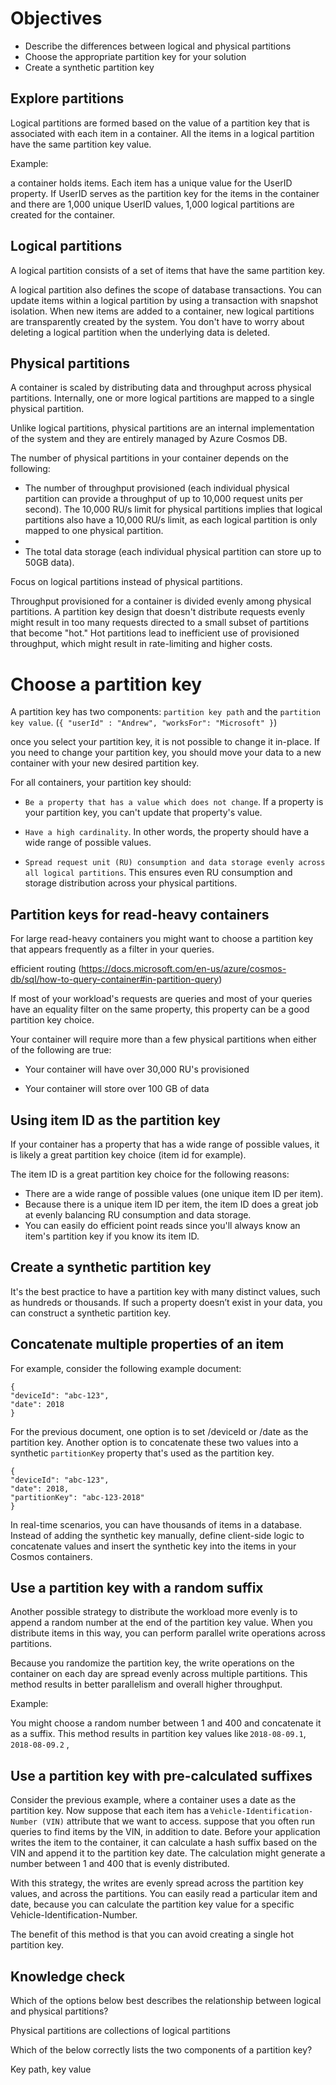 # Objectives

- Describe the differences between logical and physical partitions
- Choose the appropriate partition key for your solution
- Create a synthetic partition key

## Explore partitions

Logical partitions are formed based on the value of a partition key that is associated with each item in a container. All the items in a logical partition have the same partition key value.

Example:

a container holds items. Each item has a unique value for the UserID property. If UserID serves as the partition key for the items in the container and there are 1,000 unique UserID values, 1,000 logical partitions are created for the container.

## Logical partitions

A logical partition consists of a set of items that have the same partition key.

A logical partition also defines the scope of database transactions. You can update items within a logical partition by using a transaction with snapshot isolation. When new items are added to a container, new logical partitions are transparently created by the system. You don't have to worry about deleting a logical partition when the underlying data is deleted.

## Physical partitions

A container is scaled by distributing data and throughput across physical partitions. Internally, one or more logical partitions are mapped to a single physical partition.

Unlike logical partitions, physical partitions are an internal implementation of the system and they are entirely managed by Azure Cosmos DB.

The number of physical partitions in your container depends on the following:

- The number of throughput provisioned (each individual physical partition can provide a throughput of up to 10,000 request units per second). The 10,000 RU/s limit for physical partitions implies that logical partitions also have a 10,000 RU/s limit, as each logical partition is only mapped to one physical partition.
- 
- The total data storage (each individual physical partition can store up to 50GB data).

Focus on logical partitions instead of physical partitions.

Throughput provisioned for a container is divided evenly among physical partitions. A partition key design that doesn't distribute requests evenly might result in too many requests directed to a small subset of partitions that become "hot." Hot partitions lead to inefficient use of provisioned throughput, which might result in rate-limiting and higher costs.

# Choose a partition key

A partition key has two components: `partition key path` and the `partition key value`. (`{ "userId" : "Andrew", "worksFor": "Microsoft" }`)

once you select your partition key, it is not possible to change it in-place. If you need to change your partition key, you should move your data to a new container with your new desired partition key.

For all containers, your partition key should:

- `Be a property that has a value which does not change`. If a property is your partition key, you can't update that property's value.

- `Have a high cardinality`. In other words, the property should have a wide range of possible values.
 
- `Spread request unit (RU) consumption and data storage evenly across all logical partitions`. This ensures even RU consumption and storage distribution across your physical partitions.

## Partition keys for read-heavy containers

For large read-heavy containers you might want to choose a partition key that appears frequently as a filter in your queries.

efficient routing (https://docs.microsoft.com/en-us/azure/cosmos-db/sql/how-to-query-container#in-partition-query)

If most of your workload's requests are queries and most of your queries have an equality filter on the same property, this property can be a good partition key choice.

Your container will require more than a few physical partitions when either of the following are true:

- Your container will have over 30,000 RU's provisioned

- Your container will store over 100 GB of data

## Using item ID as the partition key

If your container has a property that has a wide range of possible values, it is likely a great partition key choice (item id for example).

The item ID is a great partition key choice for the following reasons:
- There are a wide range of possible values (one unique item ID per item).
- Because there is a unique item ID per item, the item ID does a great job at evenly balancing RU consumption and data storage.
- You can easily do efficient point reads since you'll always know an item's partition key if you know its item ID.

## Create a synthetic partition key

It's the best practice to have a partition key with many distinct values, such as hundreds or thousands. If such a property doesn’t exist in your data, you can construct a synthetic partition key. 

## Concatenate multiple properties of an item

For example, consider the following example document:

```
{
"deviceId": "abc-123",
"date": 2018
}
```

For the previous document, one option is to set /deviceId or /date as the partition key.
Another option is to concatenate these two values into a synthetic `partitionKey` property that's used as the partition key.

```
{
"deviceId": "abc-123",
"date": 2018,
"partitionKey": "abc-123-2018"
}
```

In real-time scenarios, you can have thousands of items in a database. Instead of adding the synthetic key manually, define client-side logic to concatenate values and insert the synthetic key into the items in your Cosmos containers.

## Use a partition key with a random suffix

Another possible strategy to distribute the workload more evenly is to append a random number at the end of the partition key value. When you distribute items in this way, you can perform parallel write operations across partitions.

Because you randomize the partition key, the write operations on the container on each day are spread evenly across multiple partitions. This method results in better parallelism and overall higher throughput.

Example:

You might choose a random number between 1 and 400 and concatenate it as a suffix. This method results in partition key values like `2018-08-09.1`, `2018-08-09.2`  ,

## Use a partition key with pre-calculated suffixes

Consider the previous example, where a container uses a date as the partition key. Now suppose that each item has a `Vehicle-Identification-Number (VIN)` attribute that we want to access. suppose that you often run queries to find items by the VIN, in addition to date.  Before your application writes the item to the container, it can calculate a hash suffix based on the VIN and append it to the partition key date. The calculation might generate a number between 1 and 400 that is evenly distributed.

With this strategy, the writes are evenly spread across the partition key values, and across the partitions. You can easily read a particular item and date, because you can calculate the partition key value for a specific Vehicle-Identification-Number.

The benefit of this method is that you can avoid creating a single hot partition key.

## Knowledge check

Which of the options below best describes the relationship between logical and physical partitions?

Physical partitions are collections of logical partitions

Which of the below correctly lists the two components of a partition key?

Key path, key value